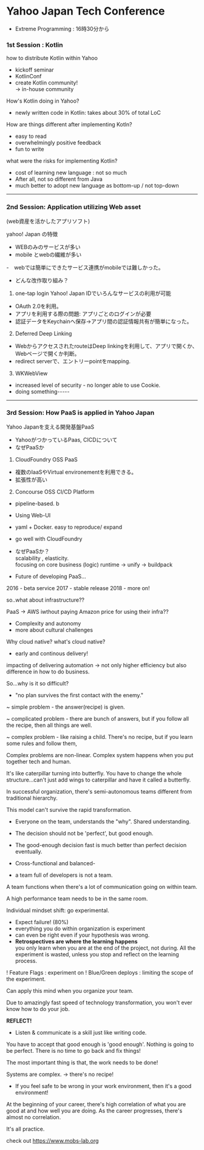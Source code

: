 # Yahoo Japan Tech Conference
- Extreme Programming : 16時30分から

### 1st Session : Kotlin  
how to distribute Kotlin within Yahoo  
  - kickoff seminar
  - KotlinConf
  - create Kotlin community!  
  ->  in-house community

  How's Kotlin doing in Yahoo?
  - newly written code in Kotlin: takes about 30% of total LoC

  How are things different after implementing Kotln?
  - easy to read
  - overwhelmingly positive feedback
  - fun to write
  
  what were the risks for implementing Kotlin?
  - cost of learning new language : not so much
  - After all, not so different from Java
  - much better to adopt new language as bottom-up / not top-down 

----------------------------------------------------------

### 2nd Session: Application utilizing Web asset 
(web資産を活かしたアプリソフト)

yahoo! Japan の特徴
- WEBのみのサービスが多い
- mobile とwebの繊維が多い

-　webでは簡単にできたサービス連携がmobileでは難しかった。

- どんな改作取り組み？

1. one-tap login
Yahoo! Japan IDでいろんなサービスの利用が可能
- OAuth 2.0を利用。
- アプリを利用する際の問題: アプリごとのログインが必要
- 認証データをKeychainへ保存→アプリ間の認証情報共有が簡単になった。

2. Deferred Deep Linking
- WebからアクセスされたrouteはDeep linkingを利用して、アプリで開くか、Webページで開くか判断。
- redirect serverで、エントリーpointをmapping.
3. WKWebView
- increased level of security - no longer able to use Cookie.
- doing something-----


-------------------------------------------------------------

### 3rd Session: How PaaS is applied in Yahoo Japan
Yahoo Japanを支える開発基盤PaaS

- YahooがつかっているPaas, CICDについて
- なぜPaaSか

1. CloudFoundry
OSS PaaS
- 複数のIaaSやVirtual environementを利用できる。
- 拡張性が高い

2. Concourse
OSS CI/CD Platform
- pipeline-based. b
- Using Web-UI
- yaml + Docker. easy to reproduce/ expand
- go well with CloudFoundry

- なぜPaaSか？  
scalability , elasticity.  
focusing on core business (logic)
runtime -> unify -> buildpack 

- Future of developing PaaS...

2016 - beta service
2017 - stable release
2018 - more on!

so..what about infrastructure??

PaaS -> AWS iwthout paying Amazon price for using their infra??

- Complexity and autonomy
- more about cultural challenges

Why cloud native? what's cloud native?

- early and continous delivery!

impacting of delivering automation -> not only higher efficiency but also difference in how to do business.


So...why is it so difficult?

- "no plan survives the first contact with the enemy."

~ simple problem - the answer(recipe) is given.

~ complicated problem  - there are bunch of answers, but if you follow all the recipe, then all things are well.

~ complex problem - like raising a child. There's no recipe, but if you learn some rules and follow them, 

Complex problems are non-linear. Complex system happens when you put together tech and human.

It's like caterpillar turning into butterfly. 
You have to change the whole structure...can't just add wings to caterpillar and have it called a butterfly.


In successful organization, there's semi-autonomous teams
different from traditional hierarchy.

This model can't survive the rapid transformation.

- Everyone on the team, understands the "why". Shared understanding.

- The decision should not be 'perfect', but good enough.
- The good-enough decision fast is much better than perfect decision eventually. 

- Cross-functional and balanced- 
- a team full of developers is not a team.

A team functions when there's a lot of communication going on within team. 

A high performance team needs to be in the same room.

Individual mindset shift: go experimental.

- Expect failure! (80%)
- everything you do within organization is experiment
- can even be right even if your hypothesis was wrong.
- __Retrospectives are where the learning happens__  
you only learn when you are at the end of the project, not during. All the experiment is wasted, unless you stop and reflect on the learning process.

! Feature Flags : experiment on
! Blue/Green deploys : limiting the scope of the experiment.

Can apply this mind when you organize your team.


Due to amazingly fast speed of technology transformation, you won't ever know how to do your job. 

__REFLECT!__

- Listen & communicate is a skill just like writing code.

You have to accept that good enough is 'good enough'. Nothing is going to be perfect. There is no time to go back and fix things!

The most important thing is that, the work needs to be done! 

Systems are complex. -> there's no recipe!

- If you feel safe to be wrong in your work environment, then it's a good environment! 


At the beginning of your career, there's high correlation of what you are good at and how well you are doing.
As the career progresses, there's almost no correlation.

It's all practice. 

check out https://www.mobs-lab.org 


